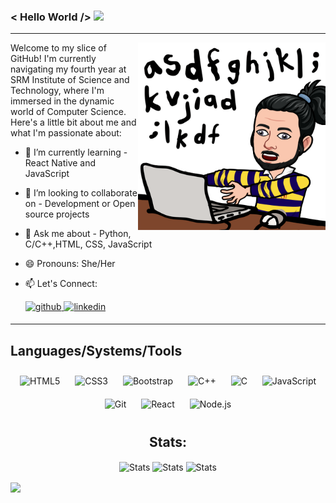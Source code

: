 ### < Hello World /> <img src="https://rb.gy/8czkyq" width="32px">

<hr>

<img align="right" alt="GIF" height="300px" src="./bitmoji.png" />
Welcome to my slice of GitHub! I'm currently navigating my fourth year at SRM Institute of Science and Technology, where I'm immersed in the dynamic world of Computer Science. Here's a little bit about me and what I'm passionate about: </br>

- 🌱 I’m currently learning - React Native and JavaScript
- 👯 I’m looking to collaborate on - Development or Open source projects
- 💬 Ask me about - Python, C/C++,HTML, CSS, JavaScript
- 😄 Pronouns: She/Her
- 📫 Let's Connect: <br>

  <a href="https://github.com/simran-2501" target="_blank">
  <img src="https://img.shields.io/badge/github-%2324292e.svg?&style=for-the-badge&logo=github&logoColor=white" alt=github style="margin-bottom: 5px;" />
  </a>
  <a href="https://www.linkedin.com/in/simran-shrivastava-5448a81b7" target="_blank">
  <img src="https://img.shields.io/badge/linkedin-%231E77B5.svg?&style=for-the-badge&logo=linkedin&logoColor=white" alt=linkedin style="margin-bottom: 5px;" />
  </a>
  <br/>
<hr>

## Languages/Systems/Tools

<div align="center"> 
<img style="margin: 10px" src="https://profilinator.rishav.dev/skills-assets/html5-original-wordmark.svg" alt="HTML5" height="50" /></a>
<img style="margin: 10px" src="https://profilinator.rishav.dev/skills-assets/css3-original-wordmark.svg" alt="CSS3" height="50" /></a> 
<img style="margin: 10px" src="https://profilinator.rishav.dev/skills-assets/bootstrap-plain.svg" alt="Bootstrap" height="50" /></a> 
<img style="margin: 10px" src="https://profilinator.rishav.dev/skills-assets/cplusplus-original.svg" alt="C++" height="50" /></a>  
<img style="margin: 10px" src="https://profilinator.rishav.dev/skills-assets/c-original.svg" alt="C" height="50" /></a>     
<img style="margin: 10px" src="https://profilinator.rishav.dev/skills-assets/javascript-original.svg" alt="JavaScript" height="50" /></a>  
<img style="margin: 10px" src="https://profilinator.rishav.dev/skills-assets/git-scm-icon.svg" alt="Git" height="50" /></a>    
<img style="margin: 10px" src="https://profilinator.rishav.dev/skills-assets/react-original-wordmark.svg" alt="React" height="50" /></a>  
<img style="margin: 10px" src="https://profilinator.rishav.dev/skills-assets/nodejs-original-wordmark.svg" alt="Node.js" height="50" /></a>  

</div>

<!-- <br/>

<hr>

 <img align="left" src="https://github-readme-streak-stats.herokuapp.com/?user=aryamanshrivastava&theme=dark" /></br>
 
![Aryaman's github stats](https://github-readme-stats.vercel.app/api?username=aryamanshrivastava&show_icons=true&theme=dark&count_private=true)
<img src='https://github-readme-stats.vercel.app/api/top-langs/?username=aryamanshrivastava&theme=dark&hide_langs_below=4&layout=compact'/>
<br> -->
<h2 align="center">Stats: </h2>

<p align="center"> 
  <img align="center" width="420" src="https://github-readme-activity-graph.cyclic.app/graph?username=simran-2501&theme=chartreuse-dark" alt="Stats" />
  <img align="center" width="420" src="https://github-readme-stats.vercel.app/api?username=simran-2501&show_icons=true&theme=dark" alt="Stats" />
  <img align="center" width="420" src="https://github-readme-streak-stats.herokuapp.com/?user=simran-2501&theme=dark" alt="Stats" />
</p>
   <img align="center" src="https://komarev.com/ghpvc/?username=simran-2501&color=blue" />

  

<!--
**aryamanshrivastava/aryamanshrivastava** is a ✨ _special_ ✨ repository because its `README.md` (this file) appears on your GitHub profile.

Here are some ideas to get you started:

- 🔭 I’m currently working on ...
- 🌱 I’m currently learning ...
- 👯 I’m looking to collaborate on ...
- 🤔 I’m looking for help with ...
- 💬 Ask me about ...
- 📫 How to reach me: ...
- 😄 Pronouns: ...
- ⚡ Fun fact: ...
-->
